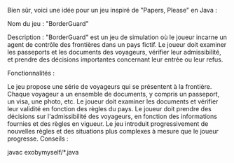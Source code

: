 
Bien sûr, voici une idée pour un jeu inspiré de "Papers, Please" en Java :

Nom du jeu : "BorderGuard"

Description :
"BorderGuard" est un jeu de simulation où le joueur incarne un agent de contrôle des frontières dans un pays fictif. Le joueur doit examiner les passeports et les documents des voyageurs, vérifier leur admissibilité, et prendre des décisions importantes concernant leur entrée ou leur refus.

Fonctionnalités :

Le jeu propose une série de voyageurs qui se présentent à la frontière.
Chaque voyageur a un ensemble de documents, y compris un passeport, un visa, une photo, etc.
Le joueur doit examiner les documents et vérifier leur validité en fonction des règles du pays.
Le joueur doit prendre des décisions sur l'admissibilité des voyageurs, en fonction des informations fournies et des règles en vigueur.
Le jeu introduit progressivement de nouvelles règles et des situations plus complexes à mesure que le joueur progresse.
Conseils :

javac exobymyself/*.java
